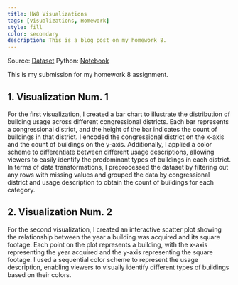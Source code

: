 ```yaml
---
title: HW8 Visualizations
tags: [Visualizations, Homework]
style: fill
color: secondary
description: This is a blog post on my homework 8.
---
```


Source: [Dataset](https://raw.githubusercontent.com/UIUC-iSchool-DataViz/is445_data/main/building_inventory.csv)
Python: [Notebook](https://raw.githubusercontent.com/UIUC-iSchool-DataViz/is445_data/main/building_inventory.csv)

This is my submission for my homework 8 assignment.

## 1. Visualization Num. 1

For the first visualization, I created a bar chart to illustrate the distribution of building usage across different congressional districts. Each bar represents a congressional district, and the height of the bar indicates the count of buildings in that district. I encoded the congressional district on the x-axis and the count of buildings on the y-axis. Additionally, I applied a color scheme to differentiate between different usage descriptions, allowing viewers to easily identify the predominant types of buildings in each district. In terms of data transformations, I preprocessed the dataset by filtering out any rows with missing values and grouped the data by congressional district and usage description to obtain the count of buildings for each category.

## 2. Visualization Num. 2

For the second visualization, I created an interactive scatter plot showing the relationship between the year a building was acquired and its square footage. Each point on the plot represents a building, with the x-axis representing the year acquired and the y-axis representing the square footage. I used a sequential color scheme to represent the usage description, enabling viewers to visually identify different types of buildings based on their colors.
